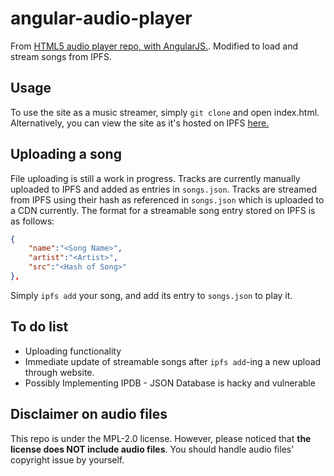 # angular-audio-player
From [HTML5 audio player repo, with AngularJS.](https://github.com/iigmir/angular-audio-player).
Modified to load and stream songs from IPFS.

## Usage
To use the site as a music streamer, simply `git clone` and open index.html.
Alternatively, you can view the site as it's hosted on IPFS [here.](https://ipfs.io/ipns/QmYsjGL7rxvaCxGQ3E2FnL2HzjeY9sU7kdzahfrdj2MVfR/)



## Uploading a song
File uploading is still a work in progress.
Tracks are currently manually uploaded to IPFS and added as entries in `songs.json`.
Tracks are streamed from IPFS using their hash as referenced in `songs.json` which is uploaded to a CDN currently.
The format for a streamable song entry stored on IPFS is as follows:
```json
{
    "name":"<Song Name>",
    "artist":"<Artist>",
    "src":"<Hash of Song>"
},
```
Simply `ipfs add` your song, and add its entry to `songs.json` to play it.

## To do list
* Uploading functionality
* Immediate update of streamable songs after `ipfs add`-ing a new upload through website.
* Possibly Implementing IPDB - JSON Database is hacky and vulnerable


## Disclaimer on audio files
This repo is under the MPL-2.0 license.
However, please noticed that **the license does NOT include audio files**.
You should handle audio files' copyright issue by yourself.

